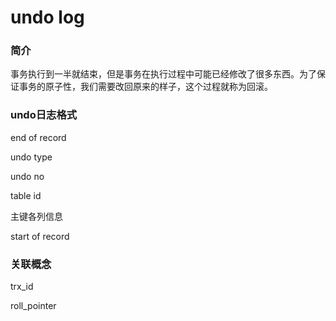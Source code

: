 # undo log

### 简介

事务执行到一半就结束，但是事务在执行过程中可能已经修改了很多东西。为了保证事务的原子性，我们需要改回原来的样子，这个过程就称为回滚。

### undo日志格式

end of record

undo type

undo no

table id

主键各列信息

start of record

### 关联概念

trx_id

roll_pointer
